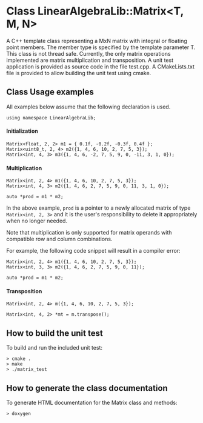 Class LinearAlgebraLib::Matrix<T, M, N>
========================================
A C++ template class representing a MxN matrix with integral or floating point members. 
The member type is specified by the template parameter T. This class is not thread safe.
Currently, the only matrix operations implemented are matrix multiplication and transposition.
A unit test application is provided as source code in the file test.cpp. A CMakeLists.txt file is provided
to allow building the unit test using cmake. 

Class Usage examples
--------------------
All examples below assume that the following declaration is used.

    using namespace LinearAlgebraLib;

#### Initialization

    Matrix<float, 2, 2> m1 = { 0.1f, -0.2f, -0.3f, 0.4f };
    Matrix<uint8_t, 2, 4> m2({1, 4, 6, 10, 2, 7, 5, 3});
    Matrix<int, 4, 3> m3({1, 4, 6, -2, 7, 5, 9, 0, -11, 3, 1, 0});

####  Multiplication

    Matrix<int, 2, 4> m1({1, 4, 6, 10, 2, 7, 5, 3});
    Matrix<int, 4, 3> m2({1, 4, 6, 2, 7, 5, 9, 0, 11, 3, 1, 0});
    
    auto *prod = m1 * m2;
   

In the above example, `prod` is a pointer to a newly allocated matrix of type `Matrix<int, 2, 3>`
and it is the user's responsibility to delete it appropriately when no longer needed.

Note that multiplication is only supported for matrix operands with compatible row and column combinations.

For example, the following code snippet will result in a compiler error:

    Matrix<int, 2, 4> m1({1, 4, 6, 10, 2, 7, 5, 3});
    Matrix<int, 3, 3> m2({1, 4, 6, 2, 7, 5, 9, 0, 11});
    
    auto *prod = m1 * m2;

####  Transposition

    Matrix<int, 2, 4> m({1, 4, 6, 10, 2, 7, 5, 3});

    Matrix<int, 4, 2> *mt = m.transpose();

How to build the unit test
--------------------------
To build and run the included unit test:
	
	> cmake .
	> make
	> ./matrix_test
	
How to generate the class documentation
---------------------------------------
To generate HTML documentation for the Matrix class and methods:

    > doxygen
